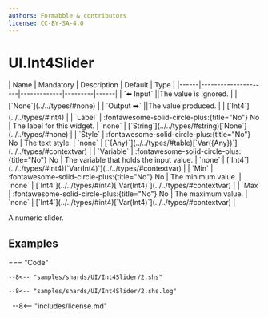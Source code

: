 ```yaml
---
authors: Formabble & contributors
license: CC-BY-SA-4.0
---
```



# UI.Int4Slider

<div class="sh-parameters" markdown="1">
| Name | Mandatory | Description | Default | Type |
|------|---------------------|-------------|---------|------|
| `⬅️ Input` ||The value is ignored. | | [`None`](../../types/#none) |
| `Output ➡️` ||The value produced. | | [`Int4`](../../types/#int4) |
| `Label` | :fontawesome-solid-circle-plus:{title="No"} No  | The label for this widget. | `none` | [`String`](../../types/#string)[`None`](../../types/#none) |
| `Style` | :fontawesome-solid-circle-plus:{title="No"} No  | The text style. | `none` | [`{Any}`](../../types/#table)[`Var({Any})`](../../types/#contextvar) |
| `Variable` | :fontawesome-solid-circle-plus:{title="No"} No  | The variable that holds the input value. | `none` | [`Int4`](../../types/#int4)[`Var(Int4)`](../../types/#contextvar) |
| `Min` | :fontawesome-solid-circle-plus:{title="No"} No  | The minimum value. | `none` | [`Int4`](../../types/#int4)[`Var(Int4)`](../../types/#contextvar) |
| `Max` | :fontawesome-solid-circle-plus:{title="No"} No  | The maximum value. | `none` | [`Int4`](../../types/#int4)[`Var(Int4)`](../../types/#contextvar) |

</div>

A numeric slider.

## Examples

=== "Code"

  ```x86asm linenums="1"
  --8<-- "samples/shards/UI/Int4Slider/2.shs"
  ```

  ```
  --8<-- "samples/shards/UI/Int4Slider/2.shs.log"
  ```
&nbsp;
--8<-- "includes/license.md"


